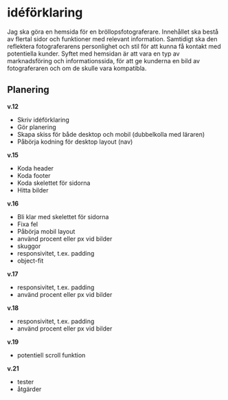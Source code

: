 # idéförklaring
Jag ska göra en hemsida för en bröllopsfotograferare. 
Innehållet ska bestå av flertal sidor och funktioner med relevant information. 
Samtidigt ska den reflektera fotograferarens personlighet och stil för att kunna få kontakt med potentiella kunder. 
Syftet med hemsidan är att vara en typ av marknadsföring och informationssida, för att ge kunderna en bild av fotograferaren och om de skulle vara kompatibla.

## Planering

**v.12**
- Skriv idéförklaring
- Gör planering
- Skapa skiss för både desktop och mobil (dubbelkolla med läraren)
- Påbörja kodning för desktop layout (nav)

**v.15**
- Koda header
- Koda footer
- Koda skelettet för sidorna
- Hitta bilder

**v.16**
- Bli klar med skelettet för sidorna
- Fixa fel
- Påbörja mobil layout
- använd procent eller px vid bilder
- skuggor
- responsivitet, t.ex. padding
- object-fit

**v.17**
- responsivitet, t.ex. padding
- använd procent eller px vid bilder

**v.18**
- responsivitet, t.ex. padding
- använd procent eller px vid bilder

**v.19**
- potentiell scroll funktion

**v.21**
- tester
- åtgärder 

